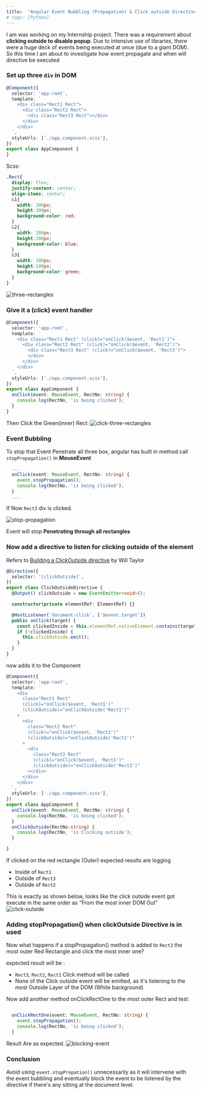 ```yaml
---
title:  "Angular Event Bubbling (Propagation) & Click outside Directive"
# tags: [Python] 
---
```


I am was working on my Internship project. There was a requirement about **clicking outside to disable popup**. Due to intensive use of libraries, there were a huge deck of events being executed at once (due to a giant DOM). So this time I am about to investigate how event propagate and when will directive be executed


### Set up three `div` in DOM

```ts
@Component({
  selector: 'app-root',
  template: `
    <div class="Rect1 Rect">
      <div class="Rect2 Rect">
        <div class="Rect3 Rect"></div>
      </div>
    </div>
  `,
  styleUrls: ['./app.component.scss'],
})
export class AppComponent {
}

```

Scss:
```scss
.Rect{
  display: flex;
  justify-content: center;
  align-items: center;
  &1{
    width: 300px;
    height:300px;
    background-color: red;
  }
  &2{
    width: 200px;
    height:200px;
    background-color: blue;
  }
  &3{
    width: 100px;
    height:100px;
    background-color: green;
  }
}

```

![three-rectangles](/assets/images/2020-12-12/three-rectangles.png)

### Give it a (click) event handler


```ts
@Component({
  selector: 'app-root',
  template: `
    <div class="Rect1 Rect" (click)="onClick($event, 'Rect1')">
      <div class="Rect2 Rect" (click)="onClick($event, 'Rect2')">
        <div class="Rect3 Rect" (click)="onClick($event, 'Rect3')">
        </div>
      </div>
    </div>
  `,
  styleUrls: ['./app.component.scss'],
})
export class AppComponent {
  onClick(event: MouseEvent, RectNo: string) {
    console.log(RectNo, 'is being clicked');
  }
}

```

Then Click the Green(inner) Rect:
![click-three-rectangles](/assets/images/2020-12-12/click-three-rectangles.png)


### Event Bubbling


To stop that Event Penetrate all three box, angular has built in method call `stopPropagation()` in **MouseEvent**

```ts
  ...
  onClick(event: MouseEvent, RectNo: string) {
    event.stopPropagation();
    console.log(RectNo, 'is being clicked');
  }
  ...
```
If Now `Rect3` div is clicked.

![stop-propagation](/assets/images/2020-12-12/stop-propagation.png)

Event will stop **Penetrating through all rectangles**

### Now add a directive to listen for clicking outside of the element


Refers to [Building a ClickOutside directive](https://willtaylor.blog/click-outside-directive/) by Will Taylor
```ts
@Directive({
  selector: '[clickOutside]',
})
export class ClickOutsideDirective {
  @Output() clickOutside = new EventEmitter<void>();

  constructor(private elementRef: ElementRef) {}

  @HostListener('document:click', ['$event.target'])
  public onClick(target) {
    const clickedInside = this.elementRef.nativeElement.contains(target);
    if (!clickedInside) {
      this.clickOutside.emit();
    }
  }
}

```

now adds it to the Component

```ts
@Component({
  selector: 'app-root',
  template: `
    <div
      class="Rect1 Rect"
      (click)="onClick($event, 'Rect1')"
      (clickOutside)="onClickOutside('Rect1')"
    >
      <div
        class="Rect2 Rect"
        (click)="onClick($event, 'Rect2')"
        (clickOutside)="onClickOutside('Rect2')"
      >
        <div
          class="Rect3 Rect"
          (click)="onClick($event, 'Rect3')"
          (clickOutside)="onClickOutside('Rect3')"
        ></div>
      </div>
    </div>
  `,
  styleUrls: ['./app.component.scss'],
})
export class AppComponent {
  onClick(event: MouseEvent, RectNo: string) {
    console.log(RectNo, 'is being clicked');
  }
  onClickOutside(RectNo:string) {
    console.log(RectNo, 'is Clicking outside');
  }

}

```

If clicked on the red rectangle (Outer) expected results are logging
- Inside of `Rect1`
- Outside of `Rect3`
- Outside of `Rect2`

This is exactly as shown below, looks like the click outside event got execute in the same order as "From the most inner DOM Out"
![click-outside](/assets/images/2020-12-12/click-outside.png)

### Adding stopPropagation() when clickOutside Directive is in used

Now what happens if a stopPropagation() method is added to `Rect3` the most outer Red Rectangle and click the most inner one?

expected result will be :

- `Rect3`, `Rect2`, `Rect1` Click method will be called
- None of the Click outside event will be emitted, as it's listening to the most Outside Layer of the DOM (White background)

Now add another method onClickRectOne to the most outer Rect and test:

```ts

  onClickRectOne(event: MouseEvent, RectNo: string) {
    event.stopPropagation();
    console.log(RectNo, 'is being clicked');
  }

```

Result Are as expected.
![blocking-event](/assets/images/2020-12-12/blocking-event.png)

### Conclusion

Avoid using `event.stopPropation()` unnecessarily as it will intervene with the event bubbling and eventually block the event to be listened by the directive if there's any sitting at the document level.